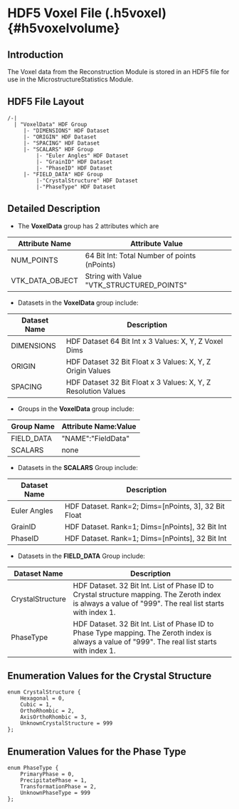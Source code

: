 HDF5 Voxel File (.h5voxel) {#h5voxelvolume}
=========

## Introduction
  The Voxel data from the Reconstruction Module is stored in an HDF5 file for use in the MicrostructureStatistics Module.

## HDF5 File Layout


    /-|
      | "VoxelData" HDF Group
         |- "DIMENSIONS" HDF Dataset
         |- "ORIGIN" HDF Dataset
         |- "SPACING" HDF Dataset
         |- "SCALARS" HDF Group
             |- "Euler Angles" HDF Dataset
             |- "GrainID" HDF Dataset
             |- "PhaseID" HDF Dataset
         |- "FIELD_DATA" HDF Group
             |-"CrystalStructure" HDF Dataset
             |-"PhaseType" HDF Dataset


##  Detailed Description

- The **VoxelData** group has 2 attributes which are


| Attribute Name | Attribute Value |
|--------------------|---------------------|
| NUM_POINTS | 64 Bit Int: Total Number of points (nPoints) |
| VTK_DATA_OBJECT | String with Value "VTK_STRUCTURED_POINTS" |


- Datasets in the **VoxelData** group include:


| Dataset Name | Description |
|--------------|-------------|
| DIMENSIONS | HDF Dataset 64 Bit Int x 3 Values: X, Y, Z Voxel Dims |
| ORIGIN | HDF Dataset 32 Bit Float x 3 Values: X, Y, Z Origin Values |
|SPACING | HDF Dataset 32 Bit Float x 3 Values: X, Y, Z Resolution Values |


- Groups in the **VoxelData** group include:


| Group Name | Attribute Name:Value |
|--------------|-------------|
| FIELD_DATA | "NAME":"FieldData" |
| SCALARS | none |

- Datasets in the **SCALARS** Group include:

| Dataset Name | Description |
|--------------|-------------|
|Euler Angles | HDF Dataset. Rank=2; Dims=[nPoints, 3], 32 Bit Float |
| GrainID |HDF Dataset. Rank=1; Dims=[nPoints], 32 Bit Int |
|PhaseID | HDF Dataset. Rank=1; Dims=[nPoints], 32 Bit Int |

- Datasets in the **FIELD_DATA** Group include:


| Dataset Name | Description |
|--------------|-------------|
| CrystalStructure | HDF Dataset. 32 Bit Int. List of Phase ID to Crystal  structure mapping. The Zeroth index is always a value of "999". The real list starts with index 1. |
| PhaseType | HDF Dataset. 32 Bit Int. List of Phase ID to Phase Type mapping. The Zeroth index is always a value of "999". The real list starts with index 1.|


##  Enumeration Values for the Crystal Structure

    enum CrystalStructure {
        Hexagonal = 0,
        Cubic = 1,
        OrthoRhombic = 2,
        AxisOrthoRhombic = 3,
        UnknownCrystalStructure = 999
    };

##  Enumeration Values for the Phase Type

    enum PhaseType {
        PrimaryPhase = 0,
        PrecipitatePhase = 1,
        TransformationPhase = 2,
        UnknownPhaseType = 999
    };


 
